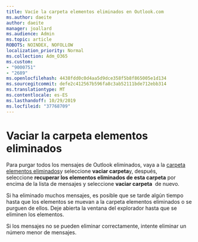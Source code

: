 ```yaml
---
title: Vacíe la carpeta elementos eliminados en Outlook.com
ms.author: daeite
author: daeite
manager: joallard
ms.audience: Admin
ms.topic: article
ROBOTS: NOINDEX, NOFOLLOW
localization_priority: Normal
ms.collection: Adm_O365
ms.custom:
- "9000751"
- "2689"
ms.openlocfilehash: 4438fdd0c0d4aa5d9dce358f5b8f865005e1d134
ms.sourcegitcommit: defe2c412567b596fa8c3ab52111bde712ebb314
ms.translationtype: MT
ms.contentlocale: es-ES
ms.lasthandoff: 10/29/2019
ms.locfileid: "37768709"
---
```

# <a name="empty-the-deleted-items-folder"></a>Vaciar la carpeta elementos eliminados

Para purgar todos los mensajes de Outlook eliminados, vaya a la [carpeta elementos eliminados](https://outlook.live.com/mail/deleteditems)y seleccione **vaciar carpeta**y, después, seleccione **recuperar los elementos eliminados de esta carpeta** por encima de la lista de mensajes y seleccione **vaciar carpeta**  de nuevo.

Si ha eliminado muchos mensajes, es posible que se tarde algún tiempo hasta que los elementos se muevan a la carpeta elementos eliminados o se purguen de ellos. Deje abierta la ventana del explorador hasta que se eliminen los elementos.

Si los mensajes no se pueden eliminar correctamente, intente eliminar un número menor de mensajes.